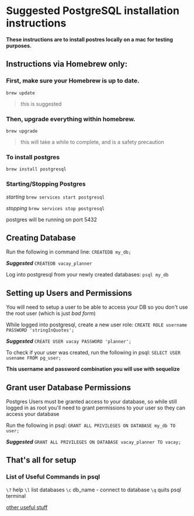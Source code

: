 # Suggested PostgreSQL installation instructions

  **These instructions are to install postres locally on a mac for testing purposes.**

## Instructions via Homebrew only:

### First, make sure your Homebrew is up to date.

`brew update`

> this is suggested

### Then, upgrade everything within homebrew.

`brew upgrade`

> this will take a while to complete, and is a safety precaution

### To install postgres

`brew install postgresql`

### Starting/Stopping Postgres

*starting*
`brew services start postgresql`

*stopping*
`brew services stop postgresql`

postgres will be running on port 5432

## Creating Database

Run the following in command line:
`CREATEDB my_db;`

***Suggested***
`CREATEDB vacay_planner`

Log into postgresql from your newly created databases:
`psql my_db`

## Setting up Users and Permissions

You will need to setup a user to be able to access your DB so you don't use the root user (which is just *bad form*)

While logged into postgresql, create a new user role:
`CREATE ROLE username PASSWORD 'stringInQuotes';`

***Suggested***
`CREATE USER vacay PASSWORD 'planner';`


To check if your user was created, run the following in psql:
`SELECT USER usename FROM pg_user;`

**This username and password combination you will use with sequelize**

## Grant user Database Permissions

Postgres Users must be granted access to your database, so while still logged in as root you'll need to grant permissions to your user so they can access your database

Run the following in psql:
`GRANT ALL PRIVILEGES ON DATABASE my_db TO user;`

***Suggested***
`GRANT ALL PRIVILEGES ON DATABASE vacay_planner TO vacay;`


## That's all for setup

### List of Useful Commands in psql
`\?` help
`\l` list databases
`\c` db_name - connect to database
`\q` quits psql terminal

[other useful stuff](https://www.postgresql.org/docs/10/static/app-psql.html)
